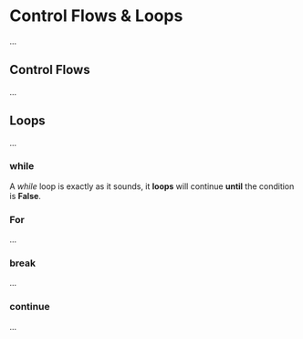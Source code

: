# Control Flows & Loops



...



## Control Flows



...



## Loops



...



### while



A *while* loop is exactly as it sounds, it **loops** will continue **until** the condition is **False**. 



### For



...



### break



...



### continue



...